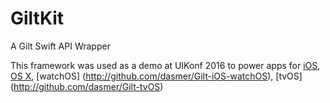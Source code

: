 # GiltKit
A Gilt Swift API Wrapper

This framework was used as a demo at UIKonf 2016 to power apps for [iOS](http://github.com/dasmer/Gilt-iOS-watchOS), [OS X](http://github.com/dasmer/Gilt-OSX), [watchOS] (http://github.com/dasmer/Gilt-iOS-watchOS), [tvOS] (http://github.com/dasmer/Gilt-tvOS)
